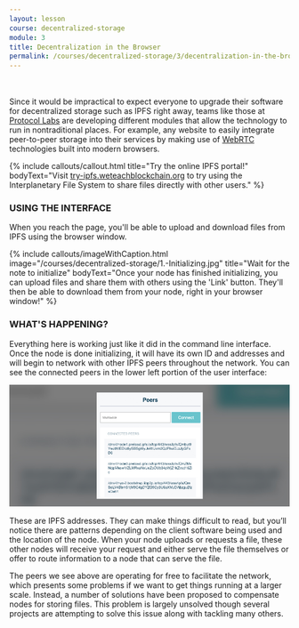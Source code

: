 ```yaml
---
layout: lesson
course: decentralized-storage
module: 3
title: Decentralization in the Browser
permalink: /courses/decentralized-storage/3/decentralization-in-the-browser/
---
```

<br>
<br>
<span class="openingParagraph">
Since it would be impractical to expect everyone to upgrade their software for decentralized storage such as IPFS right away, teams like those at <a href="https://protocol.ai/" target="_blank" rel="noopener noreferrer">Protocol Labs</a> are developing different modules that allow the technology to run in nontraditional places. For example, any website to easily integrate peer-to-peer storage into their services by making use of <a href="https://en.wikipedia.org/wiki/WebRTC">WebRTC</a> technologies built into modern browsers.</span>

{% include callouts/callout.html 
	title="Try the online IPFS portal!"
	bodyText="Visit <a href='https://try-ipfs.weteachblockchain.org'>try-ipfs.weteachblockchain.org</a> to try using the Interplanetary File System to share files directly with other users."
%}

<h3>USING THE INTERFACE</h3>

When you reach the page, you'll be able to upload and download files from IPFS using the browser window.

{% include callouts/imageWithCaption.html
	image="/courses/decentralized-storage/1.-Initializing.jpg"
	title="Wait for the note to initialize"
	bodyText="Once your node has finished initializing, you can upload files and share them with others using the 'Link' button. They'll then be able to download them from your node, right in your browser window!"
%}

<h3>WHAT'S HAPPENING?</h3>

Everything here is working just like it did in the command line interface. Once the node is done initializing, it will have its own ID and addresses and will begin to network with other IPFS peers throughout the network. You can see the connected peers in the lower left portion of the user interface:

<img src="/assets/img/courses/decentralized-storage/Peers.jpg" alt="List of connected peers" title="Connected Peers"/>

These are IPFS addresses. They can make things difficult to read, but you’ll notice there are patterns
depending on the client software being used and the location of the node. When your node uploads or requests a file, these other nodes will receive your request and either serve the file themselves or offer to route information to a node that can serve the file.

The peers we see above are operating for free to facilitate the network, which presents some problems if we want to get things running at a larger scale. Instead, a number of solutions have been proposed to compensate nodes for storing files. This problem is largely unsolved though several projects are attempting to solve this issue along with tackling many others.
